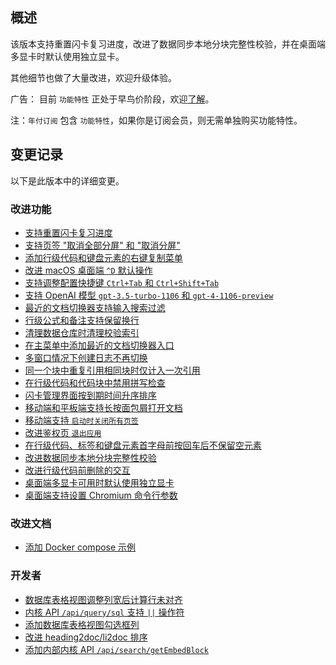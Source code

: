 ## 概述

该版本支持重置闪卡复习进度，改进了数据同步本地分块完整性校验，并在桌面端多显卡时默认使用独立显卡。

其他细节也做了大量改进，欢迎升级体验。

广告： 目前 `功能特性` 正处于早鸟价阶段，欢迎[了解](https://b3log.org/siyuan/pricing.html)。

注：`年付订阅` 包含 `功能特性`，如果你是订阅会员，则无需单独购买功能特性。

## 变更记录

以下是此版本中的详细变更。

### 改进功能

* [支持重置闪卡复习进度](https://github.com/siyuan-note/siyuan/issues/9564)
* [支持页签 "取消全部分屏" 和 "取消分屏"](https://github.com/siyuan-note/siyuan/issues/9586)
* [添加行级代码和键盘元素的右键复制菜单](https://github.com/siyuan-note/siyuan/issues/9630)
* [改进 macOS 桌面端 `^D` 默认操作](https://github.com/siyuan-note/siyuan/issues/9643)
* [支持调整配置快捷键 `Ctrl+Tab` 和 `Ctrl+Shift+Tab`](https://github.com/siyuan-note/siyuan/issues/9645)
* [支持 OpenAI 模型 `gpt-3.5-turbo-1106` 和 `gpt-4-1106-preview`](https://github.com/siyuan-note/siyuan/issues/9659)
* [最近的文档切换器支持输入搜索过滤](https://github.com/siyuan-note/siyuan/issues/9663)
* [行级公式和备注支持保留换行](https://github.com/siyuan-note/siyuan/issues/9664)
* [清理数据仓库时清理校验索引](https://github.com/siyuan-note/siyuan/issues/9665)
* [在主菜单中添加最近的文档切换器入口](https://github.com/siyuan-note/siyuan/issues/9666)
* [多窗口情况下创建日志不再切换](https://github.com/siyuan-note/siyuan/issues/9669)
* [同一个块中重复引用相同块时仅计入一次引用](https://github.com/siyuan-note/siyuan/issues/9670)
* [在行级代码和代码块中禁用拼写检查](https://github.com/siyuan-note/siyuan/issues/9672)
* [闪卡管理界面按到期时间升序排序](https://github.com/siyuan-note/siyuan/pull/9673)
* [移动端和平板端支持长按面包屑打开文档](https://github.com/siyuan-note/siyuan/issues/9674)
* [移动端支持 `启动时关闭所有页签`](https://github.com/siyuan-note/siyuan/issues/9678)
* [改进鉴权页 `退出应用`](https://github.com/siyuan-note/siyuan/issues/9680)
* [在行级代码、标签和键盘元素首字母前按回车后不保留空元素](https://github.com/siyuan-note/siyuan/issues/9682)
* [改进数据同步本地分块完整性校验](https://github.com/siyuan-note/siyuan/issues/9688)
* [改进行级代码前删除的交互](https://github.com/siyuan-note/siyuan/issues/9690)
* [桌面端多显卡可用时默认使用独立显卡](https://github.com/siyuan-note/siyuan/issues/9694)
* [桌面端支持设置 Chromium 命令行参数](https://github.com/siyuan-note/siyuan/issues/9696)

### 改进文档

* [添加 Docker compose 示例](https://github.com/siyuan-note/siyuan/pull/9679)

### 开发者

* [数据库表格视图调整列宽后计算行未对齐](https://github.com/siyuan-note/siyuan/issues/9660)
* [内核 API `/api/query/sql` 支持 `||` 操作符](https://github.com/siyuan-note/siyuan/issues/9662)
* [添加数据库表格视图勾选框列](https://github.com/siyuan-note/siyuan/issues/9667)
* [改进 heading2doc/li2doc 排序](https://github.com/siyuan-note/siyuan/issues/9668)
* [添加内部内核 API `/api/search/getEmbedBlock`](https://github.com/siyuan-note/siyuan/issues/9681)
